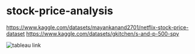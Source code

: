 # stock-price-analysis

https://www.kaggle.com/datasets/mayankanand2701/netflix-stock-price-dataset
https://www.kaggle.com/datasets/gkitchen/s-and-p-500-spy
 

![tableau link](https://public.tableau.com/views/NFLXvsSPYwSMA/NFLXSMA?:language=en-US&publish=yes&:sid=&:display_count=n&:origin=viz_share_link)
